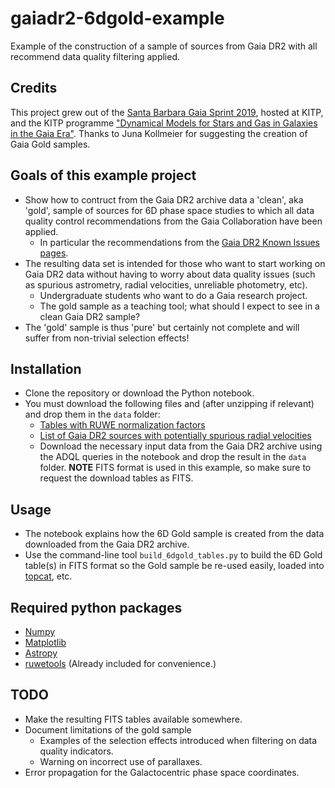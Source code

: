 # gaiadr2-6dgold-example
Example of the construction of a sample of sources from Gaia DR2 with all recommend data quality filtering applied.

## Credits
This project grew out of the [Santa Barbara Gaia Sprint 2019](http://gaia.lol/2019SB.html), hosted at KITP, and the KITP programme ["Dynamical Models for Stars and Gas in Galaxies in the Gaia Era"](https://www.kitp.ucsb.edu/activities/gaia19). Thanks to Juna Kollmeier for suggesting the creation of Gaia Gold samples.

## Goals of this example project
* Show how to contruct from the Gaia DR2 archive data a 'clean', aka 'gold', sample of sources for 6D phase
  space studies to which all data quality control recommendations from the Gaia Collaboration have been applied.
  * In particular the recommendations from the [Gaia DR2 Known Issues pages](https://www.cosmos.esa.int/web/gaia/dr2-known-issues).
* The resulting data set is intended for those who want to start working on Gaia DR2 data without having
  to worry about data quality issues (such as spurious astrometry, radial velocities, unreliable
  photometry, etc).
  * Undergraduate students who want to do a Gaia research project.
  * The gold sample as a teaching tool; what should I expect to see in a clean Gaia DR2 sample?
* The 'gold' sample is thus 'pure' but certainly not complete and will suffer from non-trivial selection
  effects!

## Installation
* Clone the repository or download the Python notebook.
* You must download the following files and (after unzipping if relevant) and drop them in the `data` folder:
  * [Tables with RUWE normalization factors](https://www.cosmos.esa.int/documents/29201/1769576/DR2_RUWE_V1.zip/d90f37a8-37c9-81ba-bf59-dd29d9b1438f)
  * [List of Gaia DR2 sources with potentially spurious radial velocities](https://arxiv.org/src/1901.10460v1/anc/rvscontamination.csv)
  * Download the necessary input data from the Gaia DR2 archive using the ADQL queries in the notebook
    and drop the result in the  `data` folder. __NOTE__ FITS format is used in this example, so make sure
    to request the download tables as FITS.

## Usage
* The notebook explains how the 6D Gold sample is created from the data downloaded from the Gaia DR2
  archive.
* Use the command-line tool `build_6dgold_tables.py` to build the 6D Gold table(s) in FITS format so the
  Gold sample be re-used easily, loaded into [topcat](http://www.star.bris.ac.uk/~mbt/topcat/), etc.

## Required python packages
* [Numpy](https://www.numpy.org/)
* [Matplotlib](https://matplotlib.org/)
* [Astropy](http://www.astropy.org/)
* [ruwetools](https://github.com/agabrown/gaiadr2-ruwe-tools) (Already included for convenience.)

## TODO
* Make the resulting FITS tables available somewhere.
* Document limitations of the gold sample
  * Examples of the selection effects introduced when filtering on data quality indicators.
  * Warning on incorrect use of parallaxes.
* Error propagation for the Galactocentric phase space coordinates.
